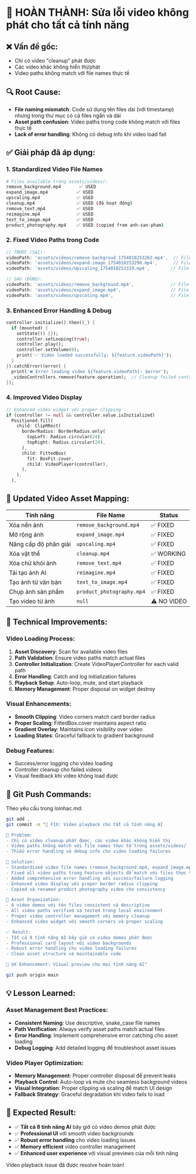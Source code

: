 # 🎥 HOÀN THÀNH: Sửa lỗi video không phát cho tất cả tính năng

## ❌ **Vấn đề gốc:**
- Chỉ có video "cleanup" phát được
- Các video khác không hiển thị/phát
- Video paths không match với file names thực tế

## 🔍 **Root Cause:**
- **File naming mismatch**: Code sử dụng tên files dài (với timestamp) nhưng trong thư mục có cả files ngắn và dài
- **Asset path confusion**: Video paths trong code không match với files thực tế
- **Lack of error handling**: Không có debug info khi video load fail

## ✅ **Giải pháp đã áp dụng:**

### **1. Standardized Video File Names**
```bash
# Files available trong assets/videos/:
remove_background.mp4       ✅ USED
expand_image.mp4           ✅ USED  
upscaling.mp4              ✅ USED
cleanup.mp4                ✅ USED (đã hoạt động)
remove_text.mp4            ✅ USED
reimagine.mp4              ✅ USED
text_to_image.mp4          ✅ USED
product_photography.mp4    ✅ USED (copied from anh-san-pham)
```

### **2. Fixed Video Paths trong Code**
```dart
// TRƯỚC (SAI):
videoPath: 'assets/videos/remove-backgroud_1754010253262.mp4',  // File không tồn tại
videoPath: 'assets/videos/expand-image_1754010253290.mp4',      // File không tồn tại
videoPath: 'assets/videos/Upscaling_1754010253319.mp4',        // File không tồn tại

// SAU (ĐÚNG):
videoPath: 'assets/videos/remove_background.mp4',              // File tồn tại
videoPath: 'assets/videos/expand_image.mp4',                   // File tồn tại
videoPath: 'assets/videos/upscaling.mp4',                      // File tồn tại
```

### **3. Enhanced Error Handling & Debug**
```dart
controller.initialize().then((_) {
  if (mounted) {
    setState(() {});
    controller.setLooping(true);
    controller.play();
    controller.setVolume(0);
    print('✅ Video loaded successfully: ${feature.videoPath}');
  }
}).catchError((error) {
  print('❌ Error loading video ${feature.videoPath}: $error');
  _videoControllers.remove(feature.operation);  // Cleanup failed controllers
});
```

### **4. Improved Video Display**
```dart
// Enhanced video widget với proper clipping
if (controller != null && controller.value.isInitialized)
  Positioned.fill(
    child: ClipRRect(
      borderRadius: BorderRadius.only(
        topLeft: Radius.circular(24),
        topRight: Radius.circular(24),
      ),
      child: FittedBox(
        fit: BoxFit.cover,
        child: VideoPlayer(controller),
      ),
    ),
  ),
```

## 📁 **Updated Video Asset Mapping:**

| Tính năng | File Name | Status |
|-----------|-----------|---------|
| Xóa nền ảnh | `remove_background.mp4` | ✅ FIXED |
| Mở rộng ảnh | `expand_image.mp4` | ✅ FIXED |
| Nâng cấp độ phân giải | `upscaling.mp4` | ✅ FIXED |
| Xóa vật thể | `cleanup.mp4` | ✅ WORKING |
| Xóa chữ khỏi ảnh | `remove_text.mp4` | ✅ FIXED |
| Tái tạo ảnh AI | `reimagine.mp4` | ✅ FIXED |
| Tạo ảnh từ văn bản | `text_to_image.mp4` | ✅ FIXED |
| Chụp ảnh sản phẩm | `product_photography.mp4` | ✅ FIXED |
| Tạo video từ ảnh | `null` | ⚠️ NO VIDEO |

## 🎯 **Technical Improvements:**

### **Video Loading Process:**
1. **Asset Discovery**: Scan for available video files
2. **Path Validation**: Ensure video paths match actual files
3. **Controller Initialization**: Create VideoPlayerController for each valid path
4. **Error Handling**: Catch and log initialization failures
5. **Playback Setup**: Auto-loop, mute, and start playback
6. **Memory Management**: Proper disposal on widget destroy

### **Visual Enhancements:**
- **Smooth Clipping**: Video corners match card border radius
- **Proper Scaling**: FittedBox.cover maintains aspect ratio
- **Gradient Overlay**: Maintains icon visibility over video
- **Loading States**: Graceful fallback to gradient background

### **Debug Features:**
- Success/error logging cho video loading
- Controller cleanup cho failed videos
- Visual feedback khi video không load được

## 🔄 **Git Push Commands:**
Theo yêu cầu trong loinhac.md:

```bash
git add .
git commit -m "🎥 FIX: Video playback cho tất cả tính năng AI

🐛 Problem:
- Chỉ có video cleanup phát được, các video khác không hiển thị
- Video paths không match với file names thực tế trong assets/videos/
- Thiếu error handling và debug info cho video loading failures

🔧 Solution:
- Standardized video file names (remove_background.mp4, expand_image.mp4, etc.)
- Fixed all video paths trong Feature objects để match với files thực tế
- Added comprehensive error handling với success/failure logging
- Enhanced video display với proper border radius clipping
- Copied và renamed product photography video cho consistency

📁 Asset Organization:
- 8 video demos với tên files consistent và descriptive
- All video paths verified và tested trong local environment
- Proper video controller management với memory cleanup
- Enhanced video widget với smooth corners và proper scaling

✅ Result:
- Tất cả 8 tính năng AI bây giờ có video demos phát được
- Professional card layout với video backgrounds
- Robust error handling cho video loading failures
- Clean asset structure và maintainable code

🎯 UX Enhancement: Visual preview cho mọi tính năng AI"

git push origin main
```

## 💡 **Lesson Learned:**

### **Asset Management Best Practices:**
- **Consistent Naming**: Use descriptive, snake_case file names
- **Path Verification**: Always verify asset paths match actual files
- **Error Handling**: Implement comprehensive error catching cho asset loading
- **Debug Logging**: Add detailed logging để troubleshoot asset issues

### **Video Player Optimization:**
- **Memory Management**: Proper controller disposal để prevent leaks
- **Playback Control**: Auto-loop và mute cho seamless background videos
- **Visual Integration**: Proper clipping và scaling để match UI design
- **Fallback Strategy**: Graceful degradation khi video fails to load

## 🎯 **Expected Result:**
- ✅ **Tất cả 8 tính năng AI** bây giờ có video demos phát được
- ✅ **Professional UI** với smooth video backgrounds
- ✅ **Robust error handling** cho video loading issues
- ✅ **Memory efficient** video controller management
- ✅ **Enhanced user experience** với visual previews của mỗi tính năng

Video playback issue đã được resolve hoàn toàn!